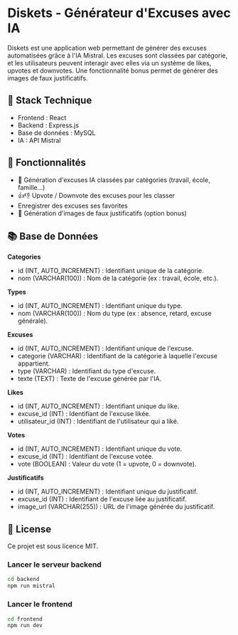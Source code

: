 # Diskets - Générateur d'Excuses avec IA

Diskets est une application web permettant de générer des excuses automatisées grâce à l'IA Mistral.
Les excuses sont classées par catégorie, et les utilisateurs peuvent interagir avec elles via un système de likes, upvotes et downvotes. Une fonctionnalité bonus permet de générer des images de faux justificatifs.

## 🚀 Stack Technique

- Frontend : React 
- Backend : Express.js
- Base de données : MySQL
- IA : API Mistral

## 🎯 Fonctionnalités

- 🤖 Génération d'excuses IA classées par catégories (travail, école, famille...)
- 👍👎 Upvote / Downvote des excuses pour les classer
- Enregistrer des excuses ses favorites
- 📜 Génération d'images de faux justificatifs (option bonus)

## 📚 Base de Données


**Categories**
- id (INT, AUTO_INCREMENT) : Identifiant unique de la catégorie.
- nom (VARCHAR(100)) : Nom de la catégorie (ex : travail, école, etc.).

**Types**
- id (INT, AUTO_INCREMENT) : Identifiant unique du type.
- nom (VARCHAR(100)) : Nom du type (ex : absence, retard, excuse générale).

**Excuses**
- id (INT, AUTO_INCREMENT) : Identifiant unique de l'excuse.
- categorie (VARCHAR) : Identifiant de la catégorie à laquelle l'excuse appartient.
- type (VARCHAR) : Identifiant du type d'excuse.
- texte (TEXT) : Texte de l'excuse générée par l'IA.

**Likes**
- id (INT, AUTO_INCREMENT) : Identifiant unique du like.
- excuse_id (INT) : Identifiant de l'excuse likée.
- utilisateur_id (INT) : Identifiant de l'utilisateur qui a liké.

**Votes**
- id (INT, AUTO_INCREMENT) : Identifiant unique du vote.
- excuse_id (INT) : Identifiant de l'excuse votée.
- vote (BOOLEAN) : Valeur du vote (1 = upvote, 0 = downvote).

**Justificatifs**
- id (INT, AUTO_INCREMENT) : Identifiant unique du justificatif.
- excuse_id (INT) : Identifiant de l'excuse liée au justificatif.
- image_url (VARCHAR(255)) : URL de l'image générée du justificatif.

## 📜 License
Ce projet est sous licence MIT.

### Lancer le serveur backend  
```bash
cd backend
npm run mistral
```

### Lancer le frontend
```bash
cd frontend
npm run dev
```
